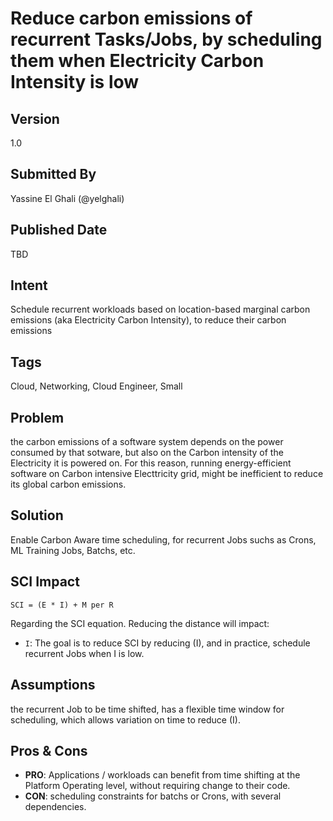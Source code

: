 # Reduce carbon emissions of recurrent Tasks/Jobs, by scheduling them when Electricity Carbon Intensity is low
## Version
1.0

## Submitted By
Yassine El Ghali (@yelghali)

## Published Date
TBD

## Intent
Schedule recurrent workloads based on location-based marginal carbon emissions (aka Electricity Carbon Intensity), to reduce  their carbon emissions

## Tags
Cloud, Networking, Cloud Engineer, Small

## Problem
the carbon emissions of a software system depends on the power consumed by that sotware, but also on the Carbon intensity of the Electricity it is powered on. For this reason, running energy-efficient software on Carbon intensive Electtricity grid, might be inefficient to reduce its global carbon emissions. 

## Solution
Enable Carbon Aware time scheduling, for recurrent Jobs suchs as Crons, ML Training Jobs, Batchs, etc.

## SCI Impact
`SCI = (E * I) + M per R`

Regarding the SCI equation. Reducing the distance will impact:

- `I`: The goal is to reduce SCI by reducing (I), and in practice, schedule recurrent Jobs when I is low.


## Assumptions
the recurrent Job to be time shifted, has a flexible time window for scheduling, which allows variation on time to reduce (I). 

## Pros & Cons
- **PRO**: Applications / workloads can benefit from time shifting at the Platform Operating level, without requiring change to their code.
- **CON**: scheduling constraints for batchs or Crons, with several dependencies. 
